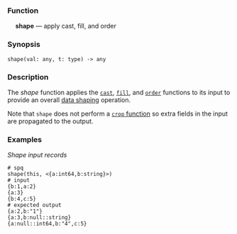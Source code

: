 ### Function

&emsp; **shape** &mdash;  apply cast, fill, and order

### Synopsis

```
shape(val: any, t: type) -> any
```

### Description

The _shape_ function applies the
[`cast`](cast.md),
[`fill`](fill.md), and
[`order`](order.md) functions to its input to provide an
overall [data shaping](../shaping.md) operation.

Note that `shape` does not perform a [`crop` function](./crop.md) so
extra fields in the input are propagated to the output.

### Examples

_Shape input records_
```mdtest-spq
# spq
shape(this, <{a:int64,b:string}>)
# input
{b:1,a:2}
{a:3}
{b:4,c:5}
# expected output
{a:2,b:"1"}
{a:3,b:null::string}
{a:null::int64,b:"4",c:5}
```
